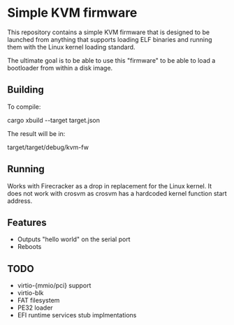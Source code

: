 # Simple KVM firmware

This repository contains a simple KVM firmware that is designed to be launched
from anything that supports loading ELF binaries and running them with the Linux
kernel loading standard.

The ultimate goal is to be able to use this "firmware" to be able to load a
bootloader from within a disk image.

## Building

To compile:

cargo xbuild --target target.json

The result will be in:

target/target/debug/kvm-fw

## Running

Works with Firecracker as a drop in replacement for the Linux kernel. It does
not work with crosvm as crosvm has a hardcoded kernel function start address.

## Features

* Outputs "hello world" on the serial port
* Reboots

## TODO

* virtio-{mmio/pci} support
* virtio-blk
* FAT filesystem
* PE32 loader
* EFI runtime services stub implmentations


